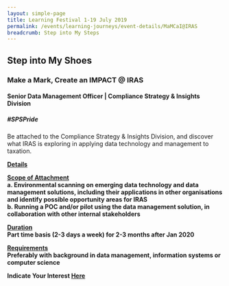 ```yaml
---
layout: simple-page
title: Learning Festival 1-19 July 2019
permalink: /events/learning-journeys/event-details/MaMCaI@IRAS
breadcrumb: Step into My Steps
---
```


## Step into My Shoes 
### Make a Mark, Create an IMPACT @ IRAS 
#### Senior Data Management Officer | Compliance Strategy & Insights Division

##### _#SPSPride_

Be attached to the Compliance Strategy & Insights Division, and discover what IRAS is exploring in applying data technology and management to taxation. 

<b><u>Details</u><br>
  
<u>Scope of Attachment</u><br>
a. Environmental scanning on emerging data technology and data management solutions, including their applications in other organisations and identify possible opportunity areas for IRAS <br>
b. Running a POC and/or pilot using the data management solution, in collaboration with other internal stakeholders

<u>Duration</u><br>
Part time basis (2-3 days a week) for 2-3 months after Jan 2020

<u>Requirements</u><br>
Preferably with background in data management, information systems or computer science

**Indicate Your Interest [Here](https://www.eventbrite.sg/e/step-into-my-shoes-iras-short-term-attachment-opportunity-with-the-compliance-strategy-insights-registration-62029301310)** 
